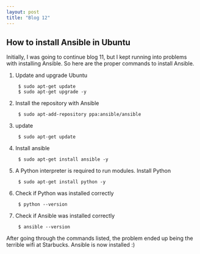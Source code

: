 ```yaml
---
layout: post
title: "Blog 12"
---
```


How to install Ansible in Ubuntu
-------------------------------------------

Initially, I was going to continue blog 11, but I kept running into problems with installing Ansible. So here are the proper commands to install Ansible.

1. Update and upgrade Ubuntu

		$ sudo apt-get update
		$ sudo apt-get upgrade -y


2. Install the repository with Ansible

		$ sudo apt-add-repository ppa:ansible/ansible

3. update

		$ sudo apt-get update

4. Install ansible

		$ sudo apt-get install ansible -y

5. A Python interpreter is required to run modules. Install Python

		$ sudo apt-get install python -y

6. Check if Python was installed correctly

		$ python --version

7. Check if Ansible was installed correctly

		$ ansible --version

After going through the commands listed, the problem ended up being the terrible wifi at Starbucks. Ansible is now installed :)
